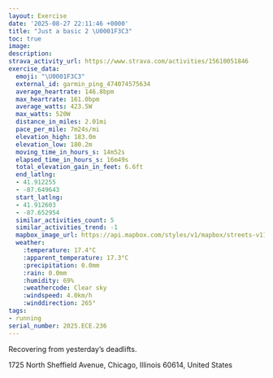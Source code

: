 ```yaml
---
layout: Exercise
date: '2025-08-27 22:11:46 +0000'
title: "Just a basic 2 \U0001F3C3"
toc: true
image:
description:
strava_activity_url: https://www.strava.com/activities/15610051846
exercise_data:
  emoji: "\U0001F3C3"
  external_id: garmin_ping_474074575634
  average_heartrate: 146.8bpm
  max_heartrate: 161.0bpm
  average_watts: 423.5W
  max_watts: 520W
  distance_in_miles: 2.01mi
  pace_per_mile: 7m24s/mi
  elevation_high: 183.0m
  elevation_low: 180.2m
  moving_time_in_hours_s: 14m52s
  elapsed_time_in_hours_s: 16m49s
  total_elevation_gain_in_feet: 6.6ft
  end_latlng:
  - 41.912255
  - -87.649643
  start_latlng:
  - 41.912603
  - -87.652954
  similar_activities_count: 5
  similar_activities_trend: -1
  mapbox_image_url: https://api.mapbox.com/styles/v1/mapbox/streets-v11/static/path-5+787af2-1.0(uny~Fhw~uOa%40%3FiAJeBAuAHWF%7B%40Cc%40DY%3Fe%40DmA%40OFQ%40c%40Gs%40Bs%40AMCiB%3Fi%40Ey%40BKB_A%3F%7D%40HaA%3Fe%40Fg%40%3F%5BCi%40BMDc%40I%5DAQDYC_%40%40a%40%40%7D%40NSLOBEFE%3F%5DOo%40ESFi%40Oc%40EYFUJ%5DBQJU%3Fk%40L%5B%3Fc%40Jc%40%40SUSgAUq%40Qg%40HW%40WBO%3F_C%40s%40GsEEY%40w%40AcDH%5D%40s%40JQDAfAA%60BDr%40CJ%40jAAf%40Cl%40Mt%40%40LCn%40Ad%40Bx%40K%5E%40x%40M%5C%3Fd%40G%5EDPH%5CDT%40PAV%40TE~%40Cd%40Df%40E~%40%3F%60BMbAHX%3Fv%40EF%40Fl%40CNBx%40Ar%40BFXLHVHFb%40%3Fb%40DXFZ%40d%40CTE%60%40A%60%40GbB%3F~%40C%60%40%3F~%40FjBKb%40%3FXB%5EA),pin-s-s+e5b22e(-87.65317,41.91483),pin-s-f+89ae00(-87.64972999999999,41.914429999999996)/auto/800x800?access_token=pk.eyJ1Ijoiam9zaGJlY2ttYW4iLCJhIjoiY205eWR2aDd1MWZ6djJrbXc4a3M0bWZleiJ9.XiG9OWkNcZk2QzjJbxLB4A
  weather:
    :temperature: 17.4°C
    :apparent_temperature: 17.3°C
    :precipitation: 0.0mm
    :rain: 0.0mm
    :humidity: 69%
    :weathercode: Clear sky
    :windspeed: 4.0km/h
    :winddirection: 265°
tags:
- running
serial_number: 2025.ECE.236
---
```

Recovering from yesterday’s deadlifts.

1725 North Sheffield Avenue, Chicago, Illinois 60614, United States
